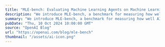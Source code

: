 ```yaml
---
title: "MLE-bench: Evaluating Machine Learning Agents on Machine Learning Engineering"
description: "We introduce MLE-bench, a benchmark for measuring how well AI agents perform at machine learning engineering."
summary: "We introduce MLE-bench, a benchmark for measuring how well AI agents perform at machine learning engineering."
pubDate: "Thu, 10 Oct 2024 10:00:00 GMT"
source: "OpenAI Blog"
url: "https://openai.com/blog/mle-bench"
thumbnail: "/assets/ai-icon.png"
---
```


